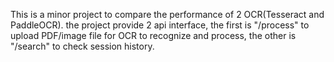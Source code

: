 This is a minor project to compare the performance of 2 OCR(Tesseract and PaddleOCR). the project provide 2 api 
interface, the first is "/process" to upload PDF/image file for OCR to recognize and process, the other is 
"/search" to check session history.